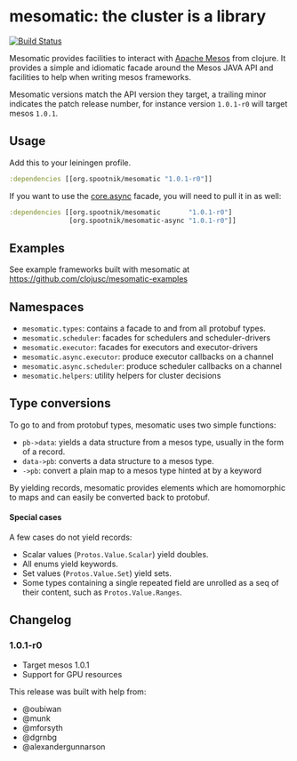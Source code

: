 mesomatic: the cluster is a library
===================================

[![Build Status](https://secure.travis-ci.org/pyr/mesomatic.png)](http://travis-ci.org/pyr/mesomatic)

Mesomatic provides facilities to interact with [Apache Mesos](http://mesos.apache.org)
from clojure. It provides a simple and idiomatic facade around the Mesos JAVA API and
facilities to help when writing mesos frameworks.

Mesomatic versions match the API version they target, a trailing minor indicates
the patch release number, for instance version `1.0.1-r0` will target mesos `1.0.1`.

## Usage

Add this to your leiningen profile.

```clojure
:dependencies [[org.spootnik/mesomatic "1.0.1-r0"]]
```

If you want to use the [core.async](https://github.com/clojure/core.async) facade,
you will need to pull it in as well:

```clojure
:dependencies [[org.spootnik/mesomatic       "1.0.1-r0"]
               [org.spootnik/mesomatic-async "1.0.1-r0"]]
```

## Examples

See example frameworks built with mesomatic at 
https://github.com/clojusc/mesomatic-examples
               
## Namespaces

- `mesomatic.types`: contains a facade to and from all protobuf types.
- `mesomatic.scheduler`: facades for schedulers and scheduler-drivers
- `mesomatic.executor`: facades for executors and executor-drivers
- `mesomatic.async.executor`: produce executor callbacks on a channel
- `mesomatic.async.scheduler`: produce scheduler callbacks on a channel
- `mesomatic.helpers`: utility helpers for cluster decisions

## Type conversions

To go to and from protobuf types, mesomatic uses two simple functions:

- `pb->data`: yields a data structure from a mesos type, usually in the form of
              a record.
- `data->pb`: converts a data structure to a mesos type.
- `->pb`: convert a plain map to a mesos type hinted at by a keyword

By yielding records, mesomatic provides elements which are homomorphic to
maps and can easily be converted back to protobuf.

#### Special cases

A few cases do not yield records:

- Scalar values (`Protos.Value.Scalar`) yield doubles.
- All enums yield keywords.
- Set values (`Protos.Value.Set`) yield sets.
- Some types containing a single repeated field are unrolled
  as a seq of their content, such as `Protos.Value.Ranges`.
  
## Changelog

### 1.0.1-r0

- Target mesos 1.0.1
- Support for GPU resources

This release was built with help from:

- @oubiwan
- @munk
- @mforsyth
- @dgrnbg
- @alexandergunnarson






